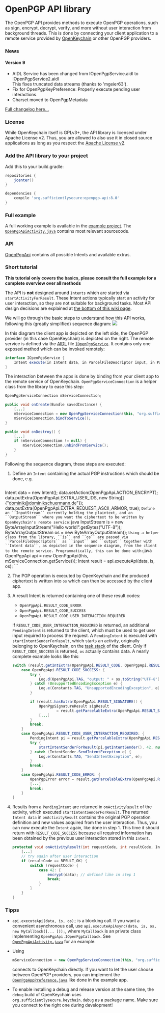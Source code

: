 # OpenPGP API library

The OpenPGP API provides methods to execute OpenPGP operations, such as sign, encrypt, decrypt, verify, and more without user interaction from background threads. This is done by connecting your client application to a remote service provided by [OpenKeychain](http://www.openkeychain.org) or other OpenPGP providers.

### News

#### Version 9
  * AIDL Service has been changed from IOpenPgpService.aidl to IOpenPgpService2.aidl  
    This fixes truncated data streams (thanks to 'mgeier63').
  * Fix for OpenPgpKeyPreference: Properly execute pending user interactions
  * Charset moved to OpenPgpMetadata

[Full changelog here…](https://github.com/open-keychain/openpgp-api/blob/master/CHANGELOG.md)

### License
While OpenKeychain itself is GPLv3+, the API library is licensed under Apache License v2.
Thus, you are allowed to also use it in closed source applications as long as you respect the [Apache License v2](https://github.com/open-keychain/openpgp-api/blob/master/LICENSE).

### Add the API library to your project

Add this to your build.gradle:

```gradle
repositories {
    jcenter()
}

dependencies {
    compile 'org.sufficientlysecure:openpgp-api:8.0'
}
```

### Full example
A full working example is available in the [example project](https://github.com/open-keychain/openpgp-api/blob/master/example). The [``OpenPgpApiActivity.java``](https://github.com/open-keychain/openpgp-api/blob/master/example/src/main/java/org/openintents/openpgp/example/OpenPgpApiActivity.java) contains most relevant sourcecode.

### API

[OpenPgpApi](https://github.com/open-keychain/openpgp-api/blob/master/openpgp-api/src/main/java/org/openintents/openpgp/util/OpenPgpApi.java) contains all possible Intents and available extras.

### Short tutorial

**This tutorial only covers the basics, please consult the full example for a complete overview over all methods**

The API is **not** designed around ``Intents`` which are started via ``startActivityForResult``. These Intent actions typically start an activity for user interaction, so they are not suitable for background tasks. Most API design decisions are explained at [the bottom of this wiki page](https://github.com/open-keychain/open-keychain/wiki/OpenPGP-API#internal-design-decisions).

We will go through the basic steps to understand how this API works, following this (greatly simplified) sequence diagram:
![](https://github.com/open-keychain/open-keychain/raw/master/Resources/docs/openpgp_api_1.jpg)

In this diagram the client app is depicted on the left side, the OpenPGP provider (in this case OpenKeychain) is depicted on the right.
The remote service is defined via the [AIDL](http://developer.android.com/guide/components/aidl.html) file [``IOpenPgpService``](https://github.com/open-keychain/openpgp-api/blob/master/openpgp-api/src/main/aidl/org/openintents/openpgp/IOpenPgpService.aidl).
It contains only one exposed method which can be invoked remotely:
```java
interface IOpenPgpService {
    Intent execute(in Intent data, in ParcelFileDescriptor input, in ParcelFileDescriptor output);
}
```
The interaction between the apps is done by binding from your client app to the remote service of OpenKeychain.
``OpenPgpServiceConnection`` is a helper class from the library to ease this step:
```java
OpenPgpServiceConnection mServiceConnection;

public void onCreate(Bundle savedInstance) {
    [...]
    mServiceConnection = new OpenPgpServiceConnection(this, "org.sufficientlysecure.keychain");
    mServiceConnection.bindToService();
}

public void onDestroy() {
    [...]
    if (mServiceConnection != null) {
        mServiceConnection.unbindFromService();
    }
}
```

Following the sequence diagram, these steps are executed:

1.  Define an ``Intent`` containing the actual PGP instructions which should be done, e.g.
    ```java
Intent data = new Intent();
data.setAction(OpenPgpApi.ACTION_ENCRYPT);
data.putExtra(OpenPgpApi.EXTRA_USER_IDS, new String[]{"dominik@dominikschuermann.de"});
data.putExtra(OpenPgpApi.EXTRA_REQUEST_ASCII_ARMOR, true);
    ```
    Define an ``InputStream`` currently holding the plaintext, and an ``OutputStream`` where you want the ciphertext to be written by OpenKeychain's remote service:
    ```java
InputStream is = new ByteArrayInputStream("Hello world!".getBytes("UTF-8"));
ByteArrayOutputStream os = new ByteArrayOutputStream();
    ```
    Using a helper class from the library, ``is`` and ``os`` are passed via ``ParcelFileDescriptors`` as ``input`` and ``output`` together with ``Intent data``, as depicted in the sequence diagram, from the client to the remote service.
    Programmatically, this can be done with:
    ```java
OpenPgpApi api = new OpenPgpApi(this, mServiceConnection.getService());
Intent result = api.executeApi(data, is, os);
    ```

2.  The PGP operation is executed by OpenKeychain and the produced ciphertext is written into ``os`` which can then be accessed by the client app.

3.  A result Intent is returned containing one of these result codes:
    * ``OpenPgpApi.RESULT_CODE_ERROR``
    * ``OpenPgpApi.RESULT_CODE_SUCCESS``
    * ``OpenPgpApi.RESULT_CODE_USER_INTERACTION_REQUIRED``

    If ``RESULT_CODE_USER_INTERACTION_REQUIRED`` is returned, an additional ``PendingIntent`` is returned to the client, which must be used to get user input required to process the request.
    A ``PendingIntent`` is executed with ``startIntentSenderForResult``, which starts an activity, originally belonging to OpenKeychain, on the [task stack](http://developer.android.com/guide/components/tasks-and-back-stack.html) of the client.
    Only if ``RESULT_CODE_SUCCESS`` is returned, ``os`` actually contains data.
    A nearly complete example looks like this:
    ```java
    switch (result.getIntExtra(OpenPgpApi.RESULT_CODE, OpenPgpApi.RESULT_CODE_ERROR)) {
        case OpenPgpApi.RESULT_CODE_SUCCESS: {
            try {
                Log.d(OpenPgpApi.TAG, "output: " + os.toString("UTF-8"));
            } catch (UnsupportedEncodingException e) {
                Log.e(Constants.TAG, "UnsupportedEncodingException", e);
            }

            if (result.hasExtra(OpenPgpApi.RESULT_SIGNATURE)) {
                OpenPgpSignatureResult sigResult
                        = result.getParcelableExtra(OpenPgpApi.RESULT_SIGNATURE);
                [...]
            }
            break;
        }
        case OpenPgpApi.RESULT_CODE_USER_INTERACTION_REQUIRED: {
            PendingIntent pi = result.getParcelableExtra(OpenPgpApi.RESULT_INTENT);
            try {
                startIntentSenderForResult(pi.getIntentSender(), 42, null, 0, 0, 0);
            } catch (IntentSender.SendIntentException e) {
                Log.e(Constants.TAG, "SendIntentException", e);
            }
            break;
        }
        case OpenPgpApi.RESULT_CODE_ERROR: {
            OpenPgpError error = result.getParcelableExtra(OpenPgpApi.RESULT_ERROR);
            [...]
            break;
        }
    }
    ```

4.  Results from a ``PendingIntent`` are returned in ``onActivityResult`` of the activity, which executed ``startIntentSenderForResult``.
    The returned ``Intent data`` in ``onActivityResult`` contains the original PGP operation definition and new values acquired from the user interaction.
    Thus, you can now execute the ``Intent`` again, like done in step 1.
    This time it should return with ``RESULT_CODE_SUCCESS`` because all required information has been obtained by the previous user interaction stored in this ``Intent``.
    ```java
    protected void onActivityResult(int requestCode, int resultCode, Intent data) {
        [...]
        // try again after user interaction
        if (resultCode == RESULT_OK) {
            switch (requestCode) {
                case 42: {
                    encrypt(data); // defined like in step 1
                    break;
                }
            }
        }
    }
    ```


### Tipps
*   ``api.executeApi(data, is, os);`` is a blocking call. If you want a convenient asynchronous call, use ``api.executeApiAsync(data, is, os, new MyCallback([... ]));``, where ``MyCallback`` is an private class implementing ``OpenPgpApi.IOpenPgpCallback``.
    See [``OpenPgpApiActivity.java``](https://github.com/open-keychain/openpgp-api/blob/master/example/src/main/java/org/openintents/openpgp/example/OpenPgpApiActivity.java) for an example.
*   Using

    ```java
    mServiceConnection = new OpenPgpServiceConnection(this, "org.sufficientlysecure.keychain");
    ```
    connects to OpenKeychain directly.
    If you want to let the user choose between OpenPGP providers, you can implement the [``OpenPgpAppPreference.java``](https://github.com/open-keychain/openpgp-api/tree/master/openpgp-api/src/main/java/org/openintents/openpgp/util/OpenPgpAppPreference.java) like done in the example app.

*    To enable installing a debug and release version at the same time, the `debug` build of OpenKeychain uses `org.sufficientlysecure.keychain.debug` as a package name. Make sure you connect to the right one during development!
